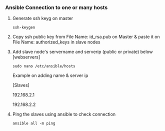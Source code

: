 <h3> Ansible Connection to one or many hosts </h3>

1. Generate ssh keyg on master

     ``` ssh-keygen ```

2. Copy ssh public key from File Name: id_rsa.pub on Master & paste it on File Name: authorized_keys in slave nodes

3. Add slave node's servername and serverip (public or private) below [webservers]

     ``` sudo nano /etc/ansible/hosts ```

   Example on adding name & server ip

   [Slaves]

   192.168.2.1

   192.168.2.2

4. Ping the slaves using ansible to check connection

     ``` ansible all -m ping ```
